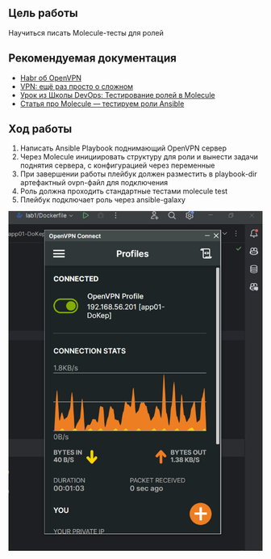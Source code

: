 ## **Цель работы**

Научиться писать Molecule-тесты для ролей

## **Рекомендуемая документация**

- [Habr об OpenVPN](https://habr.com/ru/post/233971/)
- [VPN: ещё раз просто о сложном](https://habr.com/ru/post/534250/)
- [Урок из Школы DevOps: Тестирование ролей в Molecule](https://www.youtube.com/watch?v=0b3YXlffo1Q)
- [Статья про Molecule — тестируем роли Ansible](https://habr.com/ru/post/437216/)

## **Ход работы**

1. Написать Ansible Playbook поднимающий OpenVPN сервер
2. Через Molecule инициировать структуру для роли и вынести задачи поднятия сервера, с конфигурацией через переменные
3. При завершении работы плейбук должен разместить в playbook-dir артефактный ovpn-файл для подключения
4. Роль должна проходить стандартные тестами molecule test
5. Плейбук подключает роль через ansible-galaxy

![img.png](ovpn/img.png)
